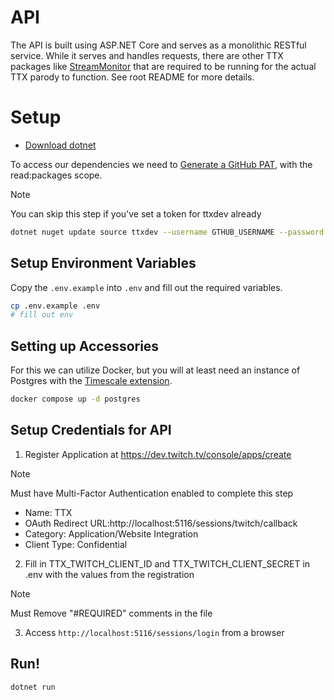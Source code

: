 # API

The API is built using ASP.NET Core and serves as a monolithic RESTful service. While it serves and handles requests, there are 
other TTX packages like [StreamMonitor](https://github.com/ttxdev/TTX/tree/main/src/Interface/StreamMonitor) that are required to be
running for the actual TTX parody to function. See root README for more details.

# Setup

- [Download dotnet](https://dotnet.microsoft.com/en-us/)

To access our dependencies we need to [Generate a GitHub PAT](https://github.com/settings/tokens/new), with the read:packages scope.

> [!NOTE]  
> You can skip this step if you've set a token for ttxdev already

```sh
dotnet nuget update source ttxdev --username GTHUB_USERNAME --password GITHUB_PAT
```

## Setup Environment Variables

Copy the `.env.example` into `.env` and fill out the required variables.

```sh
cp .env.example .env
# fill out env
```

## Setting up Accessories

For this we can utilize Docker, but you will at least need an instance of Postgres with the [Timescale extension](https://www.timescale.com/).

```sh
docker compose up -d postgres
```

## Setup Credentials for API

1. Register Application at https://dev.twitch.tv/console/apps/create

> [!NOTE]
> Must have Multi-Factor Authentication enabled to complete this step

- Name: TTX
- OAuth Redirect URL:http://localhost:5116/sessions/twitch/callback
- Category: Application/Website Integration
- Client Type: Confidential

2. Fill in TTX_TWITCH_CLIENT_ID and TTX_TWITCH_CLIENT_SECRET in .env with the values from the registration

> [!NOTE]
> Must Remove "#REQUIRED" comments in the file

3. Access `http://localhost:5116/sessions/login` from a browser

##  Run!

```sh
dotnet run
```
